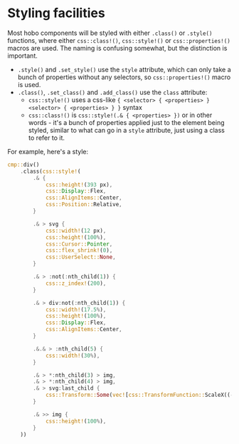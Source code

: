 # Styling facilities

Most hobo components will be styled with either `.class()` or `.style()` functions, where either `css::class!()`, `css::style!()` or `css::properties!()` macros are used. The naming is confusing somewhat, but the distinction is important.

* `.style()` and `.set_style()` use the `style` attribute, which can only take a bunch of properties without any selectors, so `css::properties!()` macro is used.
* `.class()`, `.set_class()` and `.add_class()` use the `class` attribute:
	* `css::style!()` uses a css-like `{ <selector> { <properties> } <selector> { <properties> } }` syntax
	* `css::class!()` is `css::style!(.& { <properties> })` or in other words - it's a bunch of properties applied just to the element being styled, similar to what can go in a `style` attribute, just using a class to refer to it.

For example, here's a style:

```rust
cmp::div()
	.class(css::style!(
		.& {
			css::height!(393 px),
			css::Display::Flex,
			css::AlignItems::Center,
			css::Position::Relative,
		}

		.& > svg {
			css::width!(12 px),
			css::height!(100%),
			css::Cursor::Pointer,
			css::flex_shrink!(0),
			css::UserSelect::None,
		}

		.& > :not(:nth_child(1)) {
			css::z_index!(200),
		}

		.& > div:not(:nth_child(1)) {
			css::width!(17.5%),
			css::height!(100%),
			css::Display::Flex,
			css::AlignItems::Center,
		}

		.&.& > :nth_child(5) {
			css::width!(30%),
		}

		.& > *:nth_child(3) > img,
		.& > *:nth_child(4) > img,
		.& > svg:last_child {
			css::Transform::Some(vec![css::TransformFunction::ScaleX((-1.).into())])
		}

		.& >> img {
			css::height!(100%),
		}
	))
```
